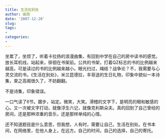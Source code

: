 ```yaml
---
title: 生活在别处
author: 曲政
date: '2007-12-28'
slug: 
tags:
- 
categories:
- 
---
```


坐累了，坐烦了，听着卡拉扬的浪漫曲集，有回到中学在自己的房中读书的感觉。放长耳机线，站起来，徘徊在书架前。公共的书架，打着QZ标志的书的比例越来越高，可是读过的书的比例越来越小。眼光扫过，绳结？战争论？不，我需要与心灵交流的书。《生活在别处》，米兰昆德拉，丰哥送的生日礼物，印象中貌似一本诗集，束之高阁很久了，不妨翻翻。

不是诗集，印象错误。

一口气读了6节。踱步，站定。微笑，大笑。滑稽的文字下，是明亮的眼和敏感的心。又一次被文字打动，就像浮生六记，就像克利斯朵夫。真的回到了自己曾经的房间，还是那种浓重的音乐，还是那样单纯的心情。

还不知道题目是什么意思，但我想，人有时，需要让自己，生活在别处。在书本间，在网络里，在他人身上，在远方。自己的时间，自己的选择，自己的寄托。                                                                                            